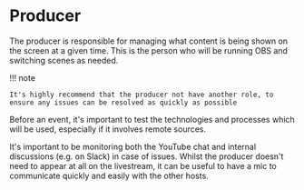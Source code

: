 # Producer

The producer is responsible for managing what content is being shown on the screen at a given time. This is the person who will be running OBS and switching scenes as needed.

!!! note

    It's highly recommend that the producer not have another role, to ensure any issues can be resolved as quickly as possible

Before an event, it's important to test the technologies and processes which will be used, especially if it involves remote sources.

It's important to be monitoring both the YouTube chat and internal discussions (e.g. on Slack) in case of issues.
Whilst the producer doesn't need to appear at all on the livestream, it can be useful to have a mic to communicate quickly and easily with the other hosts.
